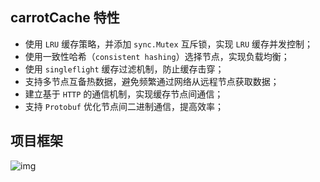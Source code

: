 ## carrotCache 特性

- 使用 `LRU` 缓存策略，并添加 `sync.Mutex` 互斥锁，实现 `LRU` 缓存并发控制；
- 使用一致性哈希（`consistent hashing`）选择节点，实现负载均衡；
- 使用 `singleflight` 缓存过滤机制，防止缓存击穿；
- 支持多节点互备热数据，避免频繁通过网络从远程节点获取数据；
- 建立基于 `HTTP` 的通信机制，实现缓存节点间通信；
- 支持 `Protobuf` 优化节点间二进制通信，提高效率；

## 项目框架

![img](https://camo.githubusercontent.com/c12f7037142aaf93fa4cbbbe953b232d24f7221a357a0345f74ed9bcab435922/687474703a2f2f7374617469632e696d6c67772e746f702f626c6f672f32303230303630322f476c6337614d7279536971462e706e673f696d616765736c696d)

































